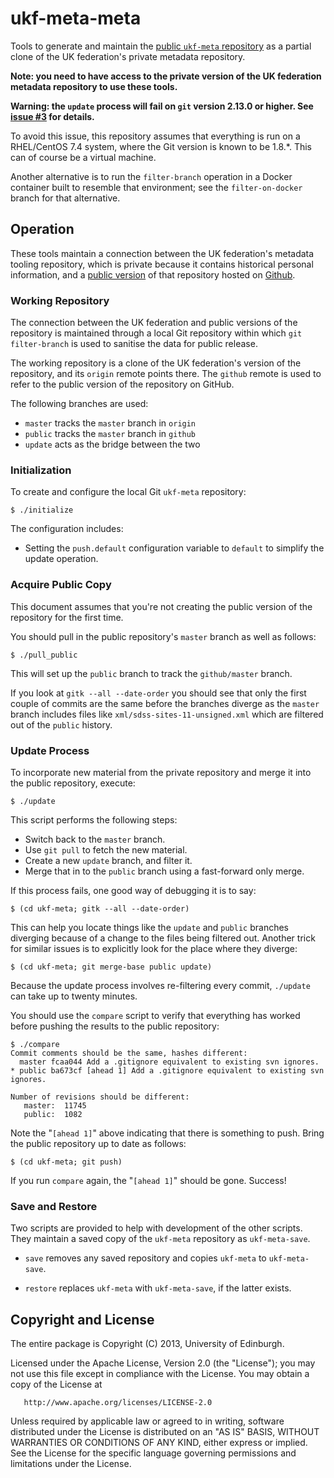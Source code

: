 # ukf-meta-meta

Tools to generate and maintain the
[public `ukf-meta` repository](https://github.com/ukf/ukf-meta) as
a partial clone of the UK federation's private metadata repository.

**Note: you need to have access to the private version of the
UK federation metadata repository to use these tools.**

**Warning: the `update` process will fail on `git` version 2.13.0 or higher.
See [issue #3](https://github.com/ukf/ukf-meta-meta/issues/3) for details.**

To avoid this issue, this repository assumes that everything is run on a
RHEL/CentOS 7.4 system, where the Git version is known to be 1.8.\*. This can
of course be a virtual machine.

Another alternative is to run the `filter-branch` operation in a Docker
container built to resemble that environment; see the `filter-on-docker`
branch for that alternative.

## Operation

These tools maintain a connection between the UK federation's
metadata tooling repository, which is
private because it contains historical personal information, and a
[public version](https://github.com/ukf/ukf-meta) of that repository hosted
on [Github](https://github.com/).

### Working Repository

The connection between the UK federation and public versions of the repository
is maintained through a local Git repository within which
`git filter-branch` is used to sanitise the data for public release.

The working repository is a clone of the UK federation's
version of the repository, and its `origin` remote points there. The `github`
remote is used to refer to the public version of the repository on GitHub.

The following branches are used:

* `master` tracks the `master` branch in `origin`
* `public` tracks the `master` branch in `github`
* `update` acts as the bridge between the two

### Initialization

To create and configure the local Git `ukf-meta` repository:

    $ ./initialize

The configuration includes:

* Setting the `push.default` configuration variable to `default` to
simplify the update operation.

### Acquire Public Copy

This document assumes that you're not creating the public version of the
repository for the first time.

You should pull in the public repository's `master` branch as well
as follows:

    $ ./pull_public

This will set up the `public` branch to track the `github/master` branch.

If you look at `gitk --all --date-order` you should see that only the first
couple of commits are the same before the branches diverge as the `master`
branch includes files like `xml/sdss-sites-11-unsigned.xml` which are filtered
out of the `public` history.

### Update Process

To incorporate new material from the private repository and merge it into the public
repository, execute:

    $ ./update

This script performs the following steps:

* Switch back to the `master` branch.
* Use `git pull` to fetch the new material.
* Create a new `update` branch, and filter it.
* Merge that in to the `public` branch using a fast-forward only merge.

If this process fails, one good way of debugging it is to say:

    $ (cd ukf-meta; gitk --all --date-order)

This can help you locate things like the `update` and `public` branches
diverging because of a change to the files being filtered out. Another trick
for similar issues is to explicitly look for the place where they diverge:

    $ (cd ukf-meta; git merge-base public update)

Because the update process involves re-filtering every commit,
`./update` can take up to twenty minutes.

You should use the `compare` script to verify that everything has worked
before pushing the results to the public repository:

    $ ./compare
    Commit comments should be the same, hashes different:
      master fcaa044 Add a .gitignore equivalent to existing svn ignores.
    * public ba673cf [ahead 1] Add a .gitignore equivalent to existing svn ignores.

    Number of revisions should be different:
       master:  11745
       public:  1082

Note the "`[ahead 1]`" above indicating that there is something to push. Bring the
public repository up to date as follows:

    $ (cd ukf-meta; git push)

If you run `compare` again, the "`[ahead 1]`" should be gone. Success!

### Save and Restore

Two scripts are provided to help with development of the other scripts. They maintain
a saved copy of the `ukf-meta` repository as `ukf-meta-save`.

* `save` removes any saved repository and copies `ukf-meta` to `ukf-meta-save`.

* `restore` replaces `ukf-meta` with `ukf-meta-save`, if the latter exists.

## Copyright and License

The entire package is Copyright (C) 2013, University of Edinburgh.

Licensed under the Apache License, Version 2.0 (the "License");
you may not use this file except in compliance with the License.
You may obtain a copy of the License at

       http://www.apache.org/licenses/LICENSE-2.0

Unless required by applicable law or agreed to in writing, software
distributed under the License is distributed on an "AS IS" BASIS,
WITHOUT WARRANTIES OR CONDITIONS OF ANY KIND, either express or implied.
See the License for the specific language governing permissions and
limitations under the License.
